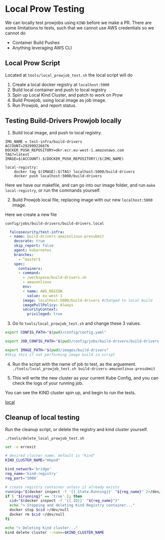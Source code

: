 # Local Prow Testing

We can locally test prowjobs using `KIND` before we make a PR. There are some limitations to tests, such that we cannot use AWS credentials so we cannot do

- Container Build Pushes
- Anything leveraging AWS CLI

## Local Prow Script

Located at `tools/local_prowjob_test.sh` the local script will do

1. Create a local docker registry at `localhost:5000`
2. Build local container and push to local registry
3. Spin up Local Kind Cluster, and patch to work on Prow
4. Build Prowjob, using local image as job image.
5. Run Prowjob, and report status.

## Testing Build-Drivers Prowjob locally

1. Build local image, and push to local registry. 

```
IMG_NAME = test-infra/build-drivers
ACCOUNT=292999226676
DOCKER_PUSH_REPOSITORY=dkr.ecr.eu-west-1.amazonaws.com
TAG?=latest
IMAGE=$(ACCOUNT).$(DOCKER_PUSH_REPOSITORY)/$(IMG_NAME)

local-registry:
	docker tag $(IMAGE):$(TAG) localhost:5000/build-drivers
	docker push localhost:5000/build-drivers
```
Here we have our makefile, and can go into our image folder, and run `make local-registry`, or run the commands yourself.

2. Build Prowjob local file, replacing image with our new `localhost:5000` image.

Here we create a new file 

`config/jobs/build-drivers/build-drivers.local`
```yaml
  falcosecurity/test-infra:
  - name: build-drivers-amazonlinux-presubmit
    decorate: true
    skip_report: false
    agent: kubernetes
    branches:
      - ^master$
    spec:
      containers:
      - command:
        - /workspace/build-drivers.sh
        - amazonlinux
        env:
        - name: AWS_REGION
          value: eu-west-1
        image: localhost:5000/build-drivers #changed to local build
        imagePullPolicy: Always
        securityContext:
          privileged: true
```

3. Go to `tools/local_prowjob_test.sh` and change these 3 values.

```bash
export CONFIG_PATH="$(pwd)/config/config.yaml"

export JOB_CONFIG_PATH="$(pwd)/config/jobs/build-drivers/build-drivers.local"

export IMAGE_PATH="$(pwd)/images/build-drivers"
#Skip this if not performing image build in script
```

4. Run the script with the name of job to test, as the arguement.  `./tools/local_prowjob_test.sh build-drivers-amazonlinux-presubmit`


5. This will write the new cluster as your current Kube Config, and you can check the logs of your running job.


You can see the KIND cluster spin up, and begin to run the tests.

[local](docs/images/local-testing.png)



## Cleanup of local testing

Run the cleanup script, or delete the registry and kind cluster yourself.

`./tools/delete_local_prowjob_test.sh`

```bash
set -o errexit

# desired cluster name; default is "kind"
KIND_CLUSTER_NAME="mkpod"

kind_network='bridge'
reg_name='kind-registry'
reg_port='5000'

# create registry container unless it already exists
running="$(docker inspect -f '{{.State.Running}}' "${reg_name}" 2>/dev/null || true)"
if [ "${running}" == 'true' ]; then
  cid="$(docker inspect -f '{{.ID}}' "${reg_name}")"
  echo "> Stopping and deleting Kind Registry container..."
  docker stop $cid >/dev/null
  docker rm $cid >/dev/null
fi

echo "> Deleting Kind cluster..."
kind delete cluster --name=$KIND_CLUSTER_NAME
```


